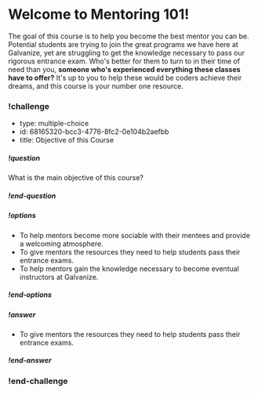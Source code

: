 # Welcome to Mentoring 101!

The goal of this course is to help you become the best mentor you can be.
Potential students are trying to join the great programs we have here at Galvanize, yet are struggling to get the knowledge necessary to pass our rigorous entrance exam. Who's better for them to turn to in their time of need than you, **someone who's experienced everything these classes have to offer?** It's up to you to help these would be coders achieve their dreams, and this course is your number one resource.


<!-- >>>>>>>>>>>>>>>>>>>>>> BEGIN CHALLENGE >>>>>>>>>>>>>>>>>>>>>> -->
<!-- Replace everything in square brackets [] and remove brackets  -->

### !challenge

* type: multiple-choice
* id: 68165320-bcc3-4776-8fc2-0e104b2aefbb
* title: Objective of this Course
<!-- * points: [1] (optional, the number of points for scoring as a checkpoint) -->
<!-- * topics: [python, pandas] (optional the topics for analyzing points) -->

##### !question

What is the main objective of this course?

##### !end-question

##### !options

* To help mentors become more sociable with their mentees and provide a welcoming atmosphere.
* To give mentors the resources they need to help students pass their entrance exams.
* To help mentors gain the knowledge necessary to become eventual instructors at Galvanize.

##### !end-options

##### !answer

* To give mentors the resources they need to help students pass their entrance exams.

##### !end-answer

<!-- other optional sections -->
<!-- !hint - !end-hint (markdown, hidden, students click to view) -->
<!-- !rubric - !end-rubric (markdown, instructors can see while scoring a checkpoint) -->
<!-- !explanation - !end-explanation (markdown, students can see after answering correctly) -->

### !end-challenge

<!-- ======================= END CHALLENGE ======================= -->